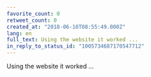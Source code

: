 ```yaml
---
favorite_count: 0
retweet_count: 0
created_at: "2018-06-10T08:55:49.000Z"
lang: en
full_text: Using the website it worked ...
in_reply_to_status_id: "1005734687170547712"
---
```


Using the website it worked ...
